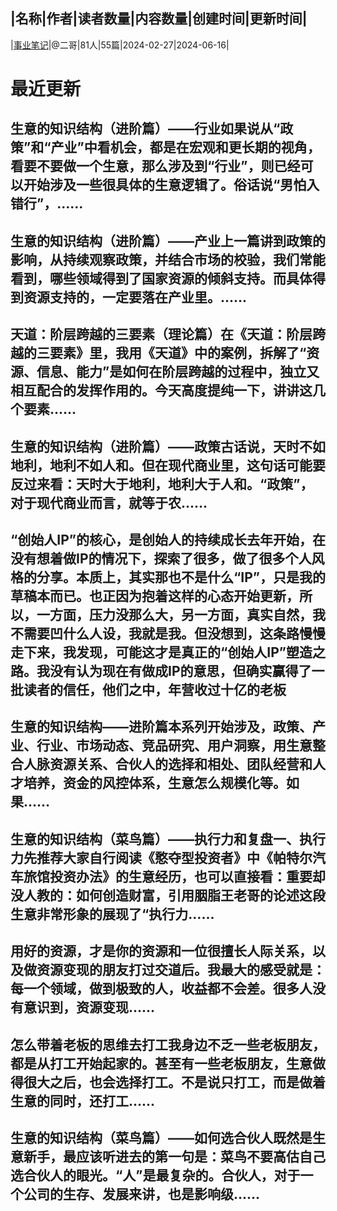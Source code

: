 |名称|作者|读者数量|内容数量|创建时间|更新时间|
---
|[事业笔记](https://xiaobot.net/p/syjs2024?refer=0b133df9-27dc-423b-8101-639049001c13)|@二哥|81人|55篇|2024-02-27|2024-06-16|

# 最近更新
## 生意的知识结构（进阶篇）——行业如果说从“政策”和“产业”中看机会，都是在宏观和更长期的视角，看要不要做一个生意，那么涉及到“行业”，则已经可以开始涉及一些很具体的生意逻辑了。俗话说“男怕入错行”，......
## 生意的知识结构（进阶篇）——产业上一篇讲到政策的影响，从持续观察政策，并结合市场的校验，我们常能看到，哪些领域得到了国家资源的倾斜支持。而具体得到资源支持的，一定要落在产业里。......
## 天道：阶层跨越的三要素（理论篇）在《天道：阶层跨越的三要素》里，我用《天道》中的案例，拆解了“资源、信息、能力”是如何在阶层跨越的过程中，独立又相互配合的发挥作用的。今天高度提纯一下，讲讲这几个要素......
## 生意的知识结构（进阶篇）——政策古话说，天时不如地利，地利不如人和。但在现代商业里，这句话可能要反过来看：天时大于地利，地利大于人和。“政策”，对于现代商业而言，就等于农......
## “创始人IP”的核心，是创始人的持续成长去年开始，在没有想着做IP的情况下，探索了很多，做了很多个人风格的分享。本质上，其实那也不是什么“IP”，只是我的草稿本而已。也正因为抱着这样的心态开始更新，所以，一方面，压力没那么大，另一方面，真实自然，我不需要凹什么人设，我就是我。但没想到，这条路慢慢走下来，我发现，可能这才是真正的“创始人IP”塑造之路。我没有认为现在有做成IP的意思，但确实赢得了一批读者的信任，他们之中，年营收过十亿的老板
## 生意的知识结构——进阶篇本系列开始涉及，政策、产业、行业、市场动态、竞品研究、用户洞察，用生意整合人脉资源关系、合伙人的选择和相处、团队经营和人才培养，资金的风控体系，生意怎么规模化等。如果......
## 生意的知识结构（菜鸟篇）——执行力和复盘一、执行力先推荐大家自行阅读《憨夺型投资者》中《帕特尔汽车旅馆投资办法》的生意经历，也可以直接看：重要却没人教的：如何创造财富，引用胭脂王老哥的论述这段生意非常形象的展现了“执行力......
## 用好的资源，才是你的资源和一位很擅长人际关系，以及做资源变现的朋友打过交道后。我最大的感受就是：每一个领域，做到极致的人，收益都不会差。很多人没有意识到，资源变现......
## 怎么带着老板的思维去打工我身边不乏一些老板朋友，都是从打工开始起家的。甚至有一些老板朋友，生意做得很大之后，也会选择打工。不是说只打工，而是做着生意的同时，还打工......
## 生意的知识结构（菜鸟篇）——如何选合伙人既然是生意新手，最应该听进去的第一句是：菜鸟不要高估自己选合伙人的眼光。“人”是最复杂的。合伙人，对于一个公司的生存、发展来讲，也是影响级......

